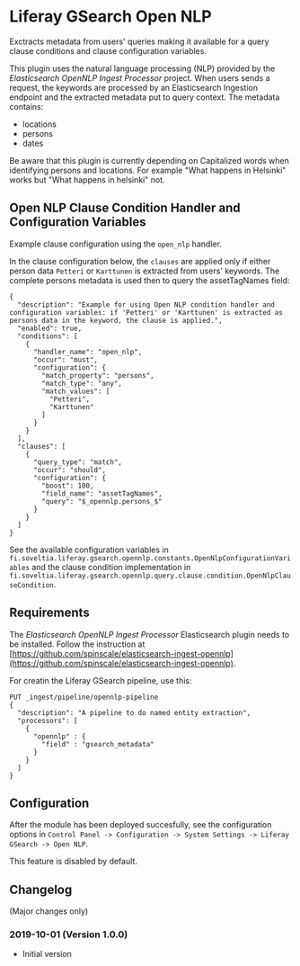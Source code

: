 # Liferay GSearch Open NLP

Exctracts metadata from users' queries making it available for a query clause conditions and clause configuration variables.

This plugin uses the natural language processing (NLP) provided by the *Elasticsearch OpenNLP Ingest Processor* project. When users sends a request, the keywords are processed by an Elasticsearch Ingestion endpoint and the extracted metadata put to query context. The metadata contains:

* locations
* persons
* dates

Be aware that this plugin is currently depending on Capitalized words when identifying persons and locations. For example "What happens in Helsinki" works but "What happens in helsinki" not.

## Open NLP Clause Condition Handler and Configuration Variables

Example clause configuration using the `open_nlp` handler. 

In the clause configuration below,  the `clauses` are applied only if either person data `Petteri` or `Karttunen` is extracted from users' keywords. The complete persons metadata is used then to query the assetTagNames field:

```
{
  "description": "Example for using Open NLP condition handler and configuration variables: if 'Petteri' or 'Karttunen' is extracted as persons data in the keyword, the clause is applied.",
  "enabled": true,
  "conditions": [
    {
      "handler_name": "open_nlp",
      "occur": "must",
      "configuration": {
        "match_property": "persons",
        "match_type": "any",
        "match_values": [
          "Petteri",
          "Karttunen"
        ]
      }
    }
  ],
  "clauses": [
    {
      "query_type": "match",
      "occur": "should",
      "configuration": {
        "boost": 100,
        "field_name": "assetTagNames",
        "query": "$_opennlp.persons_$"
      }
    }
  ]
}
```

See the available configuration variables in `fi.soveltia.liferay.gsearch.opennlp.constants.OpenNlpConfigurationVariables` and the clause condition implementation in `fi.soveltia.liferay.gsearch.opennlp.query.clause.condition.OpenNlpClauseCondition`.

## Requirements

The *Elasticsearch OpenNLP Ingest Processor* Elasticsearch plugin needs to be installed. Follow the instruction at [https://github.com/spinscale/elasticsearch-ingest-opennlp](https://github.com/spinscale/elasticsearch-ingest-opennlp).

For creatin the Liferay GSearch pipeline, use this:

```
PUT _ingest/pipeline/opennlp-pipeline
{
  "description": "A pipeline to do named entity extraction",
  "processors": [
    {
      "opennlp" : {
        "field" : "gsearch_metadata"
      }
    }
  ]
}
```

## Configuration

After the module has been deployed succesfully, see the configuration options in `Control Panel -> Configuration -> System Settings -> Liferay GSearch -> Open NLP`.

This feature is disabled by default.

## Changelog

(Major changes only)

### 2019-10-01 (Version 1.0.0)

* Initial version